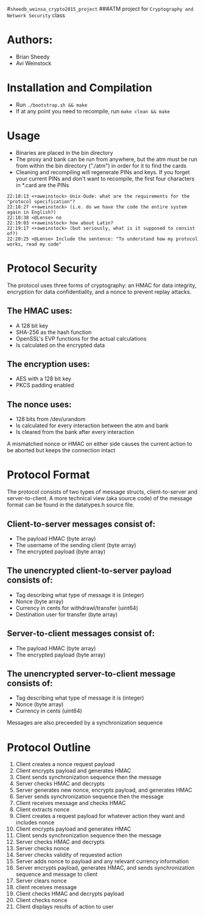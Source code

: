 #`sheedb_weinsa_crypto2015_project`
###ATM project for `Cryptography and Network Security` class


# Authors:
- Brian Sheedy
- Avi Weinstock

# Installation and Compilation
* Run `./bootstrap.sh && make`
* If at any point you need to recompile, run `make clean && make`

# Usage
* Binaries are placed in the bin directory
* The proxy and bank can be run from anywhere, but the atm must be run from within the bin directory ("./atm") in order for it to find the cards
* Cleaning and recompiling will regenerate PINs and keys. If you forget your current PINs and don't want to recompile, the first four characters in *.card are the PINs


```
22:18:13 <+aweinstock> Unix-Dude: what are the requirements for the "protocol specification"?
22:18:27 <+aweinstock> (i.e. do we have the code the entire system again in English?)
22:18:38 <@Lense> no
22:19:03 <+aweinstock> how about Latin?
22:19:17 <+aweinstock> (but seriously, what is it supposed to consist of?)
22:20:25 <@Lense> Include the sentence: "To understand how my protocol works, read my code"
```

# Protocol Security
The protocol uses three forms of cryptography: an HMAC for data integrity, encryption for data confidentiality, and a nonce to prevent replay attacks.
## The HMAC uses:
* A 128 bit key
* SHA-256 as the hash function
* OpenSSL's EVP functions for the actual calculations
* Is calculated on the encrypted data

## The encryption uses:
* AES with a 128 bit key
* PKCS padding enabled

## The nonce uses:
* 128 bits from /dev/urandom
* Is calculated for every interaction between the atm and bank
* Is cleared from the bank after every interaction

A mismatched nonce or HMAC on either side causes the current action to be aborted but keeps the connection intact

# Protocol Format
The protocol consists of two types of message structs, client-to-server and server-to-client. A more technical view (aka source code) of the message format can be found in the datatypes.h source file.

## Client-to-server messages consist of:
* The payload HMAC (byte array)
* The username of the sending client (byte array)
* The encrypted payload (byte array)

## The unencrypted client-to-server payload consists of:
* Tag describing what type of message it is (integer)
* Nonce (byte array)
* Currency in cents for withdrawl/transfer (uint64)
* Destination user for transfer (byte array)

## Server-to-client messages consist of:
* The payload HMAC (byte array)
* The encrypted payload (byte array)

## The unencrypted server-to-client message consists of:
* Tag describing what type of message it is (integer)
* Nonce (byte array)
* Currency in cents (uint64)

Messages are also preceeded by a synchronization sequence

# Protocol Outline
1.  Client creates a nonce request payload
2.  Client encrypts payload and generates HMAC
3.  Client sends synchronization sequence then the message
4.  Server checks HMAC and decrypts
5.  Server generates new nonce, encrypts payload, and generates HMAC
6.  Server sends synchronization sequence then the message
7.  Client receives message and checks HMAC
8.  Client extracts nonce
9.  Client creates a request payload for whatever action they want and includes nonce
10.  Client encrypts payload and generates HMAC
11.  Client sends synchronization sequence then the message
12.  Server checks HMAC and decrypts
13.  Server checks nonce
14.  Server checks validity of requested action
15.  Server adds nonce to payload and any relevant currency information
16.  Server encrypts payload, generates HMAC, and sends synchronization sequence and message to client
17.  Server clears nonce
18.  client receives message
19.  Client checks HMAC and decrypts payload
20.  Client checks nonce
21.  Client displays results of action to user
